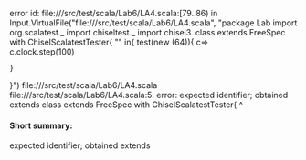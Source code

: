 error id: file://<WORKSPACE>/src/test/scala/Lab6/LA4.scala:[79..86) in Input.VirtualFile("file://<WORKSPACE>/src/test/scala/Lab6/LA4.scala", "package Lab
import org.scalatest._
import chiseltest._ 
import chisel3.
class  extends FreeSpec with ChiselScalatestTester{
    "" in{
        test(new  (64)){
            c=>    
            c.clock.step(100)
       
    }
}")
file://<WORKSPACE>/src/test/scala/Lab6/LA4.scala
file://<WORKSPACE>/src/test/scala/Lab6/LA4.scala:5: error: expected identifier; obtained extends
class  extends FreeSpec with ChiselScalatestTester{
       ^
#### Short summary: 

expected identifier; obtained extends